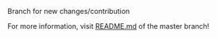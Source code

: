 <p>Branch for new changes/contribution</p>
<p>For more information, visit <a href="https://github.com/InsDel2113/HLADM/blob/master/README.md">README.md</a> of the master branch!</p>
